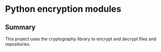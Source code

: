 # Python encryption modules

## Summary

This project uses the cryptography library to encrypt and decrypt files and repositories.
